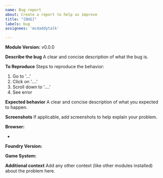 ```yaml
---
name: Bug report
about: Create a report to help us improve
title: "[BUG]"
labels: bug
assignees: 'mcdaddytalk'

---
```


**Module Version:** v0.0.0

**Describe the bug**
A clear and concise description of what the bug is.

**To Reproduce**
Steps to reproduce the behavior:

1. Go to '...'
2. Click on '....'
3. Scroll down to '....'
4. See error

**Expected behavior**
A clear and concise description of what you expected to happen.

**Screenshots**
If applicable, add screenshots to help explain your problem.

**Browser:**

-

**Foundry Version:**

**Game System:**

**Additional context**
Add any other context (like other modules installed) about the problem here.
